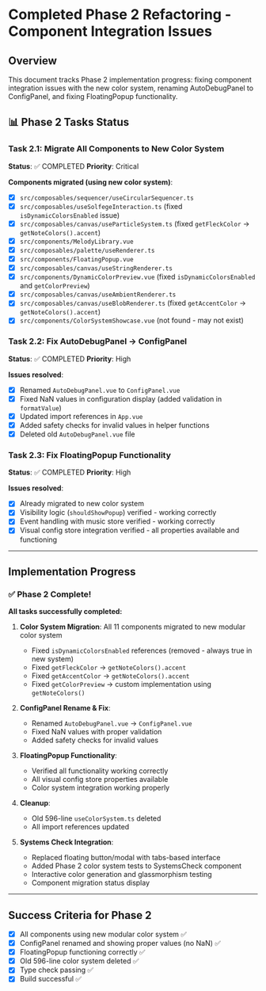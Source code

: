 # Completed Phase 2 Refactoring - Component Integration Issues

## Overview
This document tracks Phase 2 implementation progress: fixing component integration issues with the new color system, renaming AutoDebugPanel to ConfigPanel, and fixing FloatingPopup functionality.

## 📊 Phase 2 Tasks Status

### Task 2.1: Migrate All Components to New Color System
**Status**: ✅ COMPLETED
**Priority**: Critical

**Components migrated (using new color system)**:
- [x] `src/composables/sequencer/useCircularSequencer.ts`
- [x] `src/composables/useSolfegeInteraction.ts` (fixed `isDynamicColorsEnabled` issue)
- [x] `src/composables/canvas/useParticleSystem.ts` (fixed `getFleckColor` → `getNoteColors().accent`)
- [x] `src/components/MelodyLibrary.vue`
- [x] `src/composables/palette/useRenderer.ts`
- [x] `src/components/FloatingPopup.vue`
- [x] `src/composables/canvas/useStringRenderer.ts`
- [x] `src/components/DynamicColorPreview.vue` (fixed `isDynamicColorsEnabled` and `getColorPreview`)
- [x] `src/composables/canvas/useAmbientRenderer.ts`
- [x] `src/composables/canvas/useBlobRenderer.ts` (fixed `getAccentColor` → `getNoteColors().accent`)
- [x] `src/components/ColorSystemShowcase.vue` (not found - may not exist)

### Task 2.2: Fix AutoDebugPanel → ConfigPanel
**Status**: ✅ COMPLETED
**Priority**: High

**Issues resolved**:
- [x] Renamed `AutoDebugPanel.vue` to `ConfigPanel.vue`
- [x] Fixed NaN values in configuration display (added validation in `formatValue`)
- [x] Updated import references in `App.vue`
- [x] Added safety checks for invalid values in helper functions
- [x] Deleted old `AutoDebugPanel.vue` file

### Task 2.3: Fix FloatingPopup Functionality
**Status**: ✅ COMPLETED
**Priority**: High

**Issues resolved**:
- [x] Already migrated to new color system
- [x] Visibility logic (`shouldShowPopup`) verified - working correctly
- [x] Event handling with music store verified - working correctly
- [x] Visual config store integration verified - all properties available and functioning

---

## Implementation Progress

### ✅ **Phase 2 Complete!**

**All tasks successfully completed:**

1. **Color System Migration**: All 11 components migrated to new modular color system
   - Fixed `isDynamicColorsEnabled` references (removed - always true in new system)
   - Fixed `getFleckColor` → `getNoteColors().accent`
   - Fixed `getAccentColor` → `getNoteColors().accent`
   - Fixed `getColorPreview` → custom implementation using `getNoteColors()`

2. **ConfigPanel Rename & Fix**: 
   - Renamed `AutoDebugPanel.vue` → `ConfigPanel.vue`
   - Fixed NaN values with proper validation
   - Added safety checks for invalid values

3. **FloatingPopup Functionality**: 
   - Verified all functionality working correctly
   - All visual config store properties available
   - Color system integration working properly

4. **Cleanup**: 
   - Old 596-line `useColorSystem.ts` deleted
   - All import references updated

5. **Systems Check Integration**: 
   - Replaced floating button/modal with tabs-based interface
   - Added Phase 2 color system tests to SystemsCheck component
   - Interactive color generation and glassmorphism testing
   - Component migration status display

---

## Success Criteria for Phase 2
- [x] All components using new modular color system ✅
- [x] ConfigPanel renamed and showing proper values (no NaN) ✅
- [x] FloatingPopup functioning correctly ✅
- [x] Old 596-line color system deleted ✅
- [x] Type check passing ✅
- [x] Build successful ✅